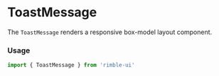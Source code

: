 # ToastMessage
The `ToastMessage` renders a responsive box-model layout component.

<!-- STORY -->

### Usage
```jsx
import { ToastMessage } from 'rimble-ui'
```
